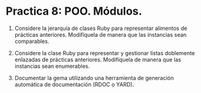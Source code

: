 # Practica 8: POO. Módulos.

1. Considere la jerarquía de clases Ruby para representar alimentos de prácticas anteriores.
Modifíquela de manera que las instancias sean comparables.

2. Considere la clase Ruby para representar y gestionar listas doblemente enlazadas de prácticas
anteriores. Modifíquela de manera que las instancias sean enumerables.

3. Documentar la gema utilizando una herramienta de generación automática de documentación
(RDOC o YARD).


